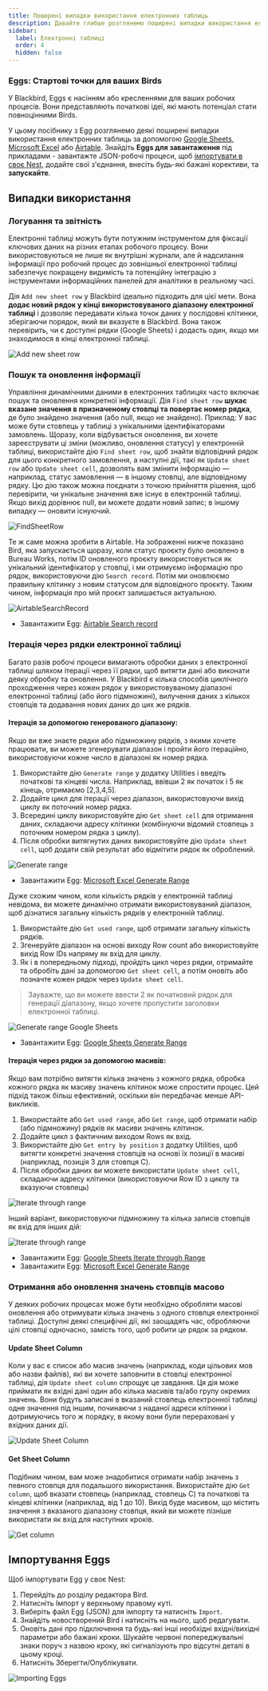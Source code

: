 ```yaml
---
title: Поширені випадки використання електронних таблиць
description: Давайте глибше розглянемо поширені випадки використання електронних таблиць
sidebar:
  label: Електронні таблиці
  order: 4
  hidden: false
---
```


### Eggs: Стартові точки для ваших Birds

У Blackbird, Eggs є насінням або кресленнями для ваших робочих процесів. Вони представляють початкові ідеї, які мають потенціал стати повноцінними Birds.

У цьому посібнику з Egg розглянемо деякі поширені випадки використання електронних таблиць за допомогою [Google Sheets](https://docs.blackbird.io/apps/google-sheets/), [Microsoft Excel](https://docs.blackbird.io/apps/microsoft-excel/) або [Airtable](https://docs.blackbird.io/apps/airtable/). Знайдіть **Eggs для завантаження** під прикладами - завантажте JSON-робочі процеси, щоб [імпортувати в своє Nest](https://docs.blackbird.io/eggs/spreadsheets/#importing-eggs), додайте свої з'єднання, внесіть будь-які бажані корективи, та **запускайте**.

## Випадки використання

### Логування та звітність

Електронні таблиці можуть бути потужним інструментом для фіксації ключових даних на різних етапах робочого процесу. Вони використовуються не лише як внутрішні журнали, але й надсилання інформації про робочий процес до зовнішньої електронної таблиці забезпечує покращену видимість та потенційну інтеграцію з інструментами інформаційних панелей для аналітики в реальному часі.

Дія `Add new sheet row` у Blackbird ідеально підходить для цієї мети. Вона **додає новий рядок у кінці використовуваного діапазону електронної таблиці** і дозволяє передавати кілька точок даних у послідовні клітинки, зберігаючи порядок, який ви вказуєте в Blackbird. Вона також перевірить, чи є доступні рядки (Google Sheets) і додасть один, якщо ми знаходимося в кінці електронної таблиці.

![Add new sheet row](../../../../assets/docs/eggs/AddNewSheetRow.png)

### Пошук та оновлення інформації

Управління динамічними даними в електронних таблицях часто включає пошук та оновлення конкретної інформації. Дія `Find sheet row` **шукає вказане значення в призначеному стовпці та повертає номер рядка**, де було знайдено значення (або null, якщо не знайдено).
Приклад: У вас може бути стовпець у таблиці з унікальними ідентифікаторами замовлень. Щоразу, коли відбувається оновлення, ви хочете зареєструвати ці зміни (можливо, оновлення статусу) у електронній таблиці, використайте дію `Find sheet row`, щоб знайти відповідний рядок для цього конкретного замовлення, а наступні дії, такі як `Update sheet row` або `Update sheet cell`, дозволять вам змінити інформацію — наприклад, статус замовлення — в іншому стовпці, але відповідному рядку.
Цю дію також можна поєднати з точкою прийняття рішення, щоб перевірити, чи унікальне значення вже існує в електронній таблиці. Якщо вихід дорівнює null, ви можете додати новий запис; в іншому випадку — оновити існуючий.

![FindSheetRow](../../../../assets/docs/eggs/FindSheetRow.png)

Те ж саме можна зробити в Airtable. На зображенні нижче показано Bird, яка запускається щоразу, коли статус проєкту було оновлено в Bureau Works, потім ID оновленого проєкту використовується як унікальний ідентифікатор у стовпці, і ми отримуємо інформацію про рядок, використовуючи дію `Search record`. Потім ми оновлюємо правильну клітинку з новим статусом для відповідного проєкту. Таким чином, інформація про мій проєкт залишається актуальною.

![AirtableSearchRecord](../../../../assets/docs/eggs/AirtableSearchRecord.png)

- Завантажити Egg: <a href="https://docs.blackbird.io/downloads/Bureau_Works_to_Airtable.json" download>Airtable Search record</a>

### Ітерація через рядки електронної таблиці

Багато разів робочі процеси вимагають обробки даних з електронної таблиці шляхом ітерації через її рядки, щоб витягти дані або виконати деяку обробку та оновлення. У Blackbird є кілька способів циклічного проходження через кожен рядок у використовуваному діапазоні електронної таблиці (або його підмножині), вилучення даних з кількох стовпців та додавання нових даних до цих же рядків.

#### Ітерація за допомогою генерованого діапазону:
Якщо ви вже знаєте рядки або підмножину рядків, з якими хочете працювати, ви можете згенерувати діапазон і пройти його ітераційно, використовуючи кожне число в діапазоні як номер рядка.
1. Використайте дію `Generate range` у додатку Utilities і введіть початкові та кінцеві числа. Наприклад, ввівши 2 як початок і 5 як кінець, отримаємо [2,3,4,5].
2. Додайте цикл для ітерації через діапазон, використовуючи вихід циклу як поточний номер рядка.
3. Всередині циклу використовуйте дію `Get sheet cell` для отримання даних, складаючи адресу клітинки (комбінуючи відомий стовпець з поточним номером рядка з циклу).
4. Після обробки витягнутих даних використовуйте дію `Update sheet cell`, щоб додати свій результат або відмітити рядок як оброблений.

![Generate range](../../../../assets/docs/eggs/GenerateRange.png)

- Завантажити Egg: <a href="https://docs.blackbird.io/downloads/excel_generate_range.json" download>Microsoft Excel Generate Range</a>

Дуже схожим чином, коли кількість рядків у електронній таблиці невідома, ви можете динамічно отримати використовуваний діапазон, щоб дізнатися загальну кількість рядків у електронній таблиці.

1. Використайте дію `Get used range`, щоб отримати загальну кількість рядків.
2. Згенеруйте діапазон на основі виходу Row count або використовуйте вихід Row IDs напряму як вхід для циклу.
3. Як і в попередньому підході, пройдіть цикл через рядки, отримайте та обробіть дані за допомогою `Get sheet cell`, а потім оновіть або позначте кожен рядок через `Update sheet cell`.

> Зауважте, що ви можете ввести 2 як початковий рядок для генерації діапазону, якщо хочете пропустити заголовки електронної таблиці.

![Generate range Google Sheets](../../../../assets/docs/eggs/GenerateRange2.png)

- Завантажити Egg: <a href="https://docs.blackbird.io/downloads/google_sheets_generate_range.json" download>Google Sheets Generate Range</a>

#### Ітерація через рядки за допомогою масивів:
Якщо вам потрібно витягти кілька значень з кожного рядка, обробка кожного рядка як масиву значень клітинок може спростити процес. Цей підхід також більш ефективний, оскільки він передбачає менше API-викликів.

1. Використайте або `Get used range`, або `Get range`, щоб отримати набір (або підмножину) рядків як масиви значень клітинок.
2. Додайте цикл з фактичним виходом Rows як вхід.
3. Використайте дію `Get entry by position` з додатку Utilities, щоб витягти конкретні значення стовпців на основі їх позиції в масиві (наприклад, позиція 3 для стовпця C).
4. Після обробки даних ви можете використати `Update sheet cell`, складаючи адресу клітинки (використовуючи Row ID з циклу та вказуючи стовпець)

![Iterate through range](../../../../assets/docs/eggs/IterateThroughRangeSheets.png)

Інший варіант, використовуючи підмножину та кілька записів стовпців як вхід для інших дій:

![Iterate through range](../../../../assets/docs/eggs/IterateThroughRangeExcel.png)

- Завантажити Egg: <a href="https://docs.blackbird.io/downloads/google_sheets_iterate_through_range.json" download>Google Sheets Iterate through Range</a>
- Завантажити Egg: <a href="https://docs.blackbird.io/downloads/microsoft_excel_iterate_through_range.json.json" download>Microsoft Excel Generate Range</a>

### Отримання або оновлення значень стовпців масово
У деяких робочих процесах може бути необхідно обробляти масові оновлення або отримувати кілька значень з одного стовпця електронної таблиці. Доступні деякі специфічні дії, які заощадять час, обробляючи цілі стовпці одночасно, замість того, щоб робити це рядок за рядком.

#### Update Sheet Column
Коли у вас є список або масив значень (наприклад, коди цільових мов або назви файлів), які ви хочете заповнити в стовпці електронної таблиці, дія `Update sheet column` спрощує це завдання. Ця дія може приймати як вхідні дані один або кілька масивів та/або групу окремих значень. Вони будуть записані в вказаний стовпець електронної таблиці одне значення під іншим, починаючи з наданої адреси клітинки і дотримуючись того ж порядку, в якому вони були перераховані у вхідних даних дії.

![Update Sheet Column](../../../../assets/docs/eggs/Update-sheet-column.png)

#### Get Sheet Column

Подібним чином, вам може знадобитися отримати набір значень з певного стовпця для подальшого використання. Використайте дію `Get column`, щоб вказати стовпець (наприклад, стовпець C) та початкові та кінцеві клітинки (наприклад, від 1 до 10). Вихід буде масивом, що містить значення з вказаного діапазону стовпця, який ви можете пізніше використати як вхід для наступних кроків.

![Get column](../../../../assets/docs/eggs/GetColumn.png)

## Імпортування Eggs

Щоб імпортувати Egg у своє Nest:

1. Перейдіть до розділу редактора Bird.
2. Натисніть Імпорт у верхньому правому куті.
3. Виберіть файл Egg (JSON) для імпорту та натисніть `Import`.
4. Знайдіть новостворений Bird і натисніть на нього, щоб редагувати.
5. Оновіть дані про підключення та будь-які інші необхідні вхідні/вихідні параметри або бажані кроки. Шукайте червоні попереджувальні знаки поруч з назвою кроку, які сигналізують про відсутні деталі в цьому кроці.
6. Натисніть Зберегти/Опублікувати.

![Importing Eggs](../../../../assets/docs/eggs/ImportEggs.gif)